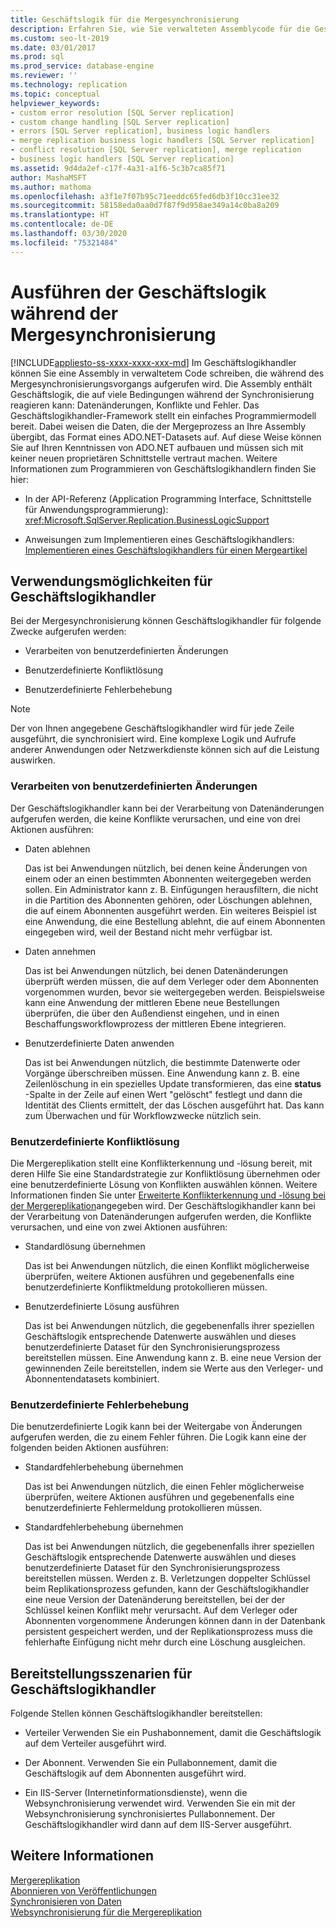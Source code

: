 ```yaml
---
title: Geschäftslogik für die Mergesynchronisierung
description: Erfahren Sie, wie Sie verwalteten Assemblycode für die Geschäftslogik schreiben, der für die Mergesynchronisierung verwendet wird.
ms.custom: seo-lt-2019
ms.date: 03/01/2017
ms.prod: sql
ms.prod_service: database-engine
ms.reviewer: ''
ms.technology: replication
ms.topic: conceptual
helpviewer_keywords:
- custom error resolution [SQL Server replication]
- custom change handling [SQL Server replication]
- errors [SQL Server replication], business logic handlers
- merge replication business logic handlers [SQL Server replication]
- conflict resolution [SQL Server replication], merge replication
- business logic handlers [SQL Server replication]
ms.assetid: 9d4da2ef-c17f-4a31-a1f6-5c3b7ca85f71
author: MashaMSFT
ms.author: mathoma
ms.openlocfilehash: a3f1e7f07b95c71eeddc65fed6db3f10cc31ee32
ms.sourcegitcommit: 58158eda0aa0d7f87f9d958ae349a14c0ba8a209
ms.translationtype: HT
ms.contentlocale: de-DE
ms.lasthandoff: 03/30/2020
ms.locfileid: "75321484"
---
```

# <a name="execute-business-logic-during-merge-synchronization"></a>Ausführen der Geschäftslogik während der Mergesynchronisierung
[!INCLUDE[appliesto-ss-xxxx-xxxx-xxx-md](../../../includes/appliesto-ss-xxxx-xxxx-xxx-md.md)]
  Im Geschäftslogikhandler können Sie eine Assembly in verwaltetem Code schreiben, die während des Mergesynchronisierungsvorgangs aufgerufen wird. Die Assembly enthält Geschäftslogik, die auf viele Bedingungen während der Synchronisierung reagieren kann: Datenänderungen, Konflikte und Fehler. Das Geschäftslogikhandler-Framework stellt ein einfaches Programmiermodell bereit. Dabei weisen die Daten, die der Mergeprozess an Ihre Assembly übergibt, das Format eines ADO.NET-Datasets auf. Auf diese Weise können Sie auf Ihren Kenntnissen von ADO.NET aufbauen und müssen sich mit keiner neuen proprietären Schnittstelle vertraut machen. Weitere Informationen zum Programmieren von Geschäftslogikhandlern finden Sie hier:  
  
-   In der API-Referenz (Application Programming Interface, Schnittstelle für Anwendungsprogrammierung): <xref:Microsoft.SqlServer.Replication.BusinessLogicSupport>  
  
-   Anweisungen zum Implementieren eines Geschäftslogikhandlers: [Implementieren eines Geschäftslogikhandlers für einen Mergeartikel](../../../relational-databases/replication/implement-a-business-logic-handler-for-a-merge-article.md)  
  
## <a name="uses-for-business-logic-handlers"></a>Verwendungsmöglichkeiten für Geschäftslogikhandler  
 Bei der Mergesynchronisierung können Geschäftslogikhandler für folgende Zwecke aufgerufen werden:  
  
-   Verarbeiten von benutzerdefinierten Änderungen  
  
-   Benutzerdefinierte Konfliktlösung  
  
-   Benutzerdefinierte Fehlerbehebung  
  
> [!NOTE]  
>  Der von Ihnen angegebene Geschäftslogikhandler wird für jede Zeile ausgeführt, die synchronisiert wird. Eine komplexe Logik und Aufrufe anderer Anwendungen oder Netzwerkdienste können sich auf die Leistung auswirken.  
  
### <a name="custom-change-handling"></a>Verarbeiten von benutzerdefinierten Änderungen  
 Der Geschäftslogikhandler kann bei der Verarbeitung von Datenänderungen aufgerufen werden, die keine Konflikte verursachen, und eine von drei Aktionen ausführen:  
  
-   Daten ablehnen  
  
     Das ist bei Anwendungen nützlich, bei denen keine Änderungen von einem oder an einen bestimmten Abonnenten weitergegeben werden sollen. Ein Administrator kann z. B. Einfügungen herausfiltern, die nicht in die Partition des Abonnenten gehören, oder Löschungen ablehnen, die auf einem Abonnenten ausgeführt werden. Ein weiteres Beispiel ist eine Anwendung, die eine Bestellung ablehnt, die auf einem Abonnenten eingegeben wird, weil der Bestand nicht mehr verfügbar ist.  
  
-   Daten annehmen  
  
     Das ist bei Anwendungen nützlich, bei denen Datenänderungen überprüft werden müssen, die auf dem Verleger oder dem Abonnenten vorgenommen wurden, bevor sie weitergegeben werden. Beispielsweise kann eine Anwendung der mittleren Ebene neue Bestellungen überprüfen, die über den Außendienst eingehen, und in einen Beschaffungsworkflowprozess der mittleren Ebene integrieren.  
  
-   Benutzerdefinierte Daten anwenden  
  
     Das ist bei Anwendungen nützlich, die bestimmte Datenwerte oder Vorgänge überschreiben müssen. Eine Anwendung kann z. B. eine Zeilenlöschung in ein spezielles Update transformieren, das eine **status** -Spalte in der Zeile auf einen Wert "gelöscht" festlegt und dann die Identität des Clients ermittelt, der das Löschen ausgeführt hat. Das kann zum Überwachen und für Workflowzwecke nützlich sein.  
  
### <a name="custom-conflict-resolution"></a>Benutzerdefinierte Konfliktlösung  
 Die Mergereplikation stellt eine Konflikterkennung und -lösung bereit, mit deren Hilfe Sie eine Standardstrategie zur Konfliktlösung übernehmen oder eine benutzerdefinierte Lösung von Konflikten auswählen können. Weitere Informationen finden Sie unter [Erweiterte Konflikterkennung und -lösung bei der Mergereplikation](../../../relational-databases/replication/merge/advanced-merge-replication-conflict-detection-and-resolution.md)angegeben wird. Der Geschäftslogikhandler kann bei der Verarbeitung von Datenänderungen aufgerufen werden, die Konflikte verursachen, und eine von zwei Aktionen ausführen:  
  
-   Standardlösung übernehmen  
  
     Das ist bei Anwendungen nützlich, die einen Konflikt möglicherweise überprüfen, weitere Aktionen ausführen und gegebenenfalls eine benutzerdefinierte Konfliktmeldung protokollieren müssen.  
  
-   Benutzerdefinierte Lösung ausführen  
  
     Das ist bei Anwendungen nützlich, die gegebenenfalls ihrer speziellen Geschäftslogik entsprechende Datenwerte auswählen und dieses benutzerdefinierte Dataset für den Synchronisierungsprozess bereitstellen müssen. Eine Anwendung kann z. B. eine neue Version der gewinnenden Zeile bereitstellen, indem sie Werte aus den Verleger- und Abonnentendatasets kombiniert.  
  
### <a name="custom-error-resolution"></a>Benutzerdefinierte Fehlerbehebung  
 Die benutzerdefinierte Logik kann bei der Weitergabe von Änderungen aufgerufen werden, die zu einem Fehler führen. Die Logik kann eine der folgenden beiden Aktionen ausführen:  
  
-   Standardfehlerbehebung übernehmen  
  
     Das ist bei Anwendungen nützlich, die einen Fehler möglicherweise überprüfen, weitere Aktionen ausführen und gegebenenfalls eine benutzerdefinierte Fehlermeldung protokollieren müssen.  
  
-   Standardfehlerbehebung übernehmen  
  
     Das ist bei Anwendungen nützlich, die gegebenenfalls ihrer speziellen Geschäftslogik entsprechende Datenwerte auswählen und dieses benutzerdefinierte Dataset für den Synchronisierungsprozess bereitstellen müssen. Werden z. B. Verletzungen doppelter Schlüssel beim Replikationsprozess gefunden, kann der Geschäftslogikhandler eine neue Version der Datenänderung bereitstellen, bei der der Schlüssel keinen Konflikt mehr verursacht. Auf dem Verleger oder Abonnenten vorgenommene Änderungen können dann in der Datenbank persistent gespeichert werden, und der Replikationsprozess muss die fehlerhafte Einfügung nicht mehr durch eine Löschung ausgleichen.  
  
## <a name="deployment-scenarios-for-business-logic-handlers"></a>Bereitstellungsszenarien für Geschäftslogikhandler  
 Folgende Stellen können Geschäftslogikhandler bereitstellen:  
  
-   Verteiler Verwenden Sie ein Pushabonnement, damit die Geschäftslogik auf dem Verteiler ausgeführt wird.  
  
-   Der Abonnent. Verwenden Sie ein Pullabonnement, damit die Geschäftslogik auf dem Abonnenten ausgeführt wird.  
  
-   Ein IIS-Server (Internetinformationsdienste), wenn die Websynchronisierung verwendet wird. Verwenden Sie ein mit der Websynchronisierung synchronisiertes Pullabonnement. Der Geschäftslogikhandler wird dann auf dem IIS-Server ausgeführt.  
  
## <a name="see-also"></a>Weitere Informationen  
 [Mergereplikation](../../../relational-databases/replication/merge/merge-replication.md)   
 [Abonnieren von Veröffentlichungen](../../../relational-databases/replication/subscribe-to-publications.md)   
 [Synchronisieren von Daten](../../../relational-databases/replication/synchronize-data.md)   
 [Websynchronisierung für die Mergereplikation](../../../relational-databases/replication/web-synchronization-for-merge-replication.md)  
  
  
